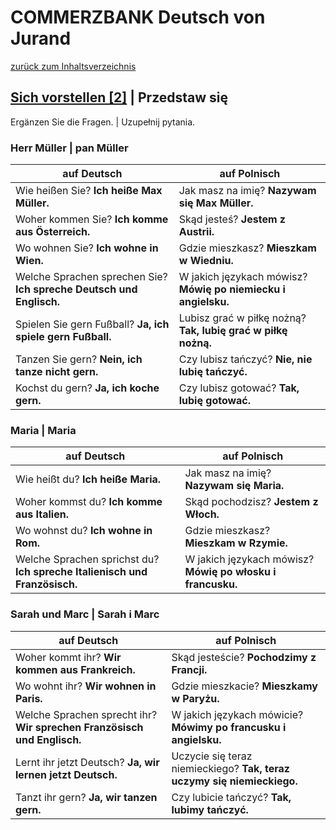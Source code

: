 # COMMERZBANK Deutsch von Jurand

[zurück zum Inhaltsverzeichnis](../../../README.md)

## [Sich vorstellen [2]](https://www.schubert-verlag.de/aufgaben/uebungen_a1/a1_k01_sichvorstellen2.htm) | Przedstaw się

Ergänzen Sie die Fragen. | Uzupełnij pytania.

### Herr Müller | pan Müller

| auf Deutsch                                                         | auf Polnisch                                                  |
| ------------------------------------------------------------------- | ------------------------------------------------------------- |
| Wie heißen Sie? **Ich heiße Max Müller.**                           | Jak masz na imię? **Nazywam się Max Müller.**                 |
| Woher kommen Sie? **Ich komme aus Österreich.**                     | Skąd jesteś? **Jestem z Austrii.**                            |
| Wo wohnen Sie? **Ich wohne in Wien.**                               | Gdzie mieszkasz? **Mieszkam w Wiedniu.**                      |
| Welche Sprachen sprechen Sie? **Ich spreche Deutsch und Englisch.** | W jakich językach mówisz? **Mówię po niemiecku i angielsku.** |
| Spielen Sie gern Fußball? **Ja, ich spiele gern Fußball.**          | Lubisz grać w piłkę nożną? **Tak, lubię grać w piłkę nożną.** |
| Tanzen Sie gern? **Nein, ich tanze nicht gern.**                    | Czy lubisz tańczyć? **Nie, nie lubię tańczyć.**               |
| Kochst du gern? **Ja, ich koche gern.**                             | Czy lubisz gotować? **Tak, lubię gotować.**                   |

### Maria | Maria

| auf Deutsch                                                               | auf Polnisch                                               |
| ------------------------------------------------------------------------- | ---------------------------------------------------------- |
| Wie heißt du? **Ich heiße Maria.**                                        | Jak masz na imię? **Nazywam się Maria.**                   |
| Woher kommst du? **Ich komme aus Italien.**                               | Skąd pochodzisz? **Jestem z Włoch.**                       |
| Wo wohnst du? **Ich wohne in Rom.**                                       | Gdzie mieszkasz? **Mieszkam w Rzymie.**                    |
| Welche Sprachen sprichst du? **Ich spreche Italienisch und Französisch.** | W jakich językach mówisz? **Mówię po włosku i francusku.** |

### Sarah und Marc | Sarah i Marc

| auf Deutsch                                                             | auf Polnisch                                                            |
| ----------------------------------------------------------------------- | ----------------------------------------------------------------------- |
| Woher kommt ihr? **Wir kommen aus Frankreich.**                         | Skąd jesteście? **Pochodzimy z Francji.**                               |
| Wo wohnt ihr? **Wir wohnen in Paris.**                                  | Gdzie mieszkacie? **Mieszkamy w Paryżu.**                               |
| Welche Sprachen sprecht ihr? **Wir sprechen Französisch und Englisch.** | W jakich językach mówicie? **Mówimy po francusku i angielsku.**         |
| Lernt ihr jetzt Deutsch? **Ja, wir lernen jetzt Deutsch.**              | Uczycie się teraz niemieckiego? **Tak, teraz uczymy się niemieckiego.** |
| Tanzt ihr gern? **Ja, wir tanzen gern.**                                | Czy lubicie tańczyć? **Tak, lubimy tańczyć.**                           |
